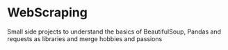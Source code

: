 # WebScraping
Small side projects to understand the basics of BeautifulSoup, Pandas and requests as libraries and merge hobbies and passions
